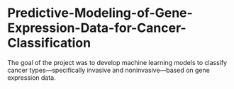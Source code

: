 # Predictive-Modeling-of-Gene-Expression-Data-for-Cancer-Classification
The goal of the project was to develop machine learning models to classify cancer types—specifically invasive and noninvasive—based on gene expression data.
